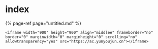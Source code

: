 # index



{% page-ref page="untitled.md" %}

```text
<iframe width="900" height="900" align="middlee" frameborder="no" border="0" marginwidth="0" marginheight="0" scrolling="no" allowtransparency="yes" src="https://ac.yunyoujun.cn"></iframe>
```



